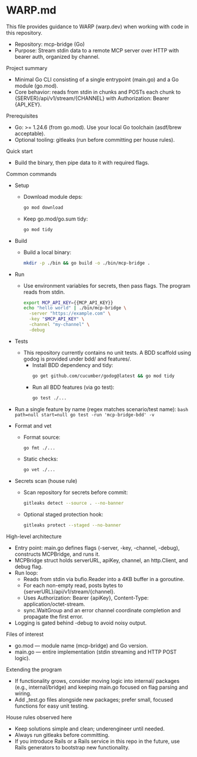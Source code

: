 # WARP.md

This file provides guidance to WARP (warp.dev) when working with code in this repository.

- Repository: mcp-bridge (Go)
- Purpose: Stream stdin data to a remote MCP server over HTTP with bearer auth, organized by channel.

Project summary
- Minimal Go CLI consisting of a single entrypoint (main.go) and a Go module (go.mod).
- Core behavior: reads from stdin in chunks and POSTs each chunk to {SERVER}/api/v1/stream/{CHANNEL} with Authorization: Bearer {API_KEY}.

Prerequisites
- Go: >= 1.24.6 (from go.mod). Use your local Go toolchain (asdf/brew acceptable).
- Optional tooling: gitleaks (run before committing per house rules).

Quick start
- Build the binary, then pipe data to it with required flags.

Common commands
- Setup
  - Download module deps:
    ```bash path=null start=null
    go mod download
    ```
  - Keep go.mod/go.sum tidy:
    ```bash path=null start=null
    go mod tidy
    ```

- Build
  - Build a local binary:
    ```bash path=null start=null
    mkdir -p ./bin && go build -o ./bin/mcp-bridge .
    ```

- Run
  - Use environment variables for secrets, then pass flags. The program reads from stdin.
    ```bash path=null start=null
    export MCP_API_KEY={{MCP_API_KEY}}
    echo "hello world" | ./bin/mcp-bridge \
      -server "https://example.com" \
      -key "$MCP_API_KEY" \
      -channel "my-channel" \
      -debug
    ```

- Tests
  - This repository currently contains no unit tests. A BDD scaffold using godog is provided under bdd/ and features/.
    - Install BDD dependency and tidy:
      ```bash path=null start=null
      go get github.com/cucumber/godog@latest && go mod tidy
      ```
    - Run all BDD features (via go test):
      ```bash path=null start=null
      go test ./...
      ```
- Run a single feature by name (regex matches scenario/test name):
      ```bash path=null start=null
      go test -run 'mcp-bridge-bdd' -v
      ```

- Format and vet
  - Format source:
    ```bash path=null start=null
    go fmt ./...
    ```
  - Static checks:
    ```bash path=null start=null
    go vet ./...
    ```

- Secrets scan (house rule)
  - Scan repository for secrets before commit:
    ```bash path=null start=null
    gitleaks detect --source . --no-banner
    ```
  - Optional staged protection hook:
    ```bash path=null start=null
    gitleaks protect --staged --no-banner
    ```

High-level architecture
- Entry point: main.go defines flags (-server, -key, -channel, -debug), constructs MCPBridge, and runs it.
- MCPBridge struct holds serverURL, apiKey, channel, an http.Client, and debug flag.
- Run loop:
  - Reads from stdin via bufio.Reader into a 4KB buffer in a goroutine.
  - For each non-empty read, posts bytes to {serverURL}/api/v1/stream/{channel}.
  - Uses Authorization: Bearer {apiKey}, Content-Type: application/octet-stream.
  - sync.WaitGroup and an error channel coordinate completion and propagate the first error.
- Logging is gated behind -debug to avoid noisy output.

Files of interest
- go.mod — module name (mcp-bridge) and Go version.
- main.go — entire implementation (stdin streaming and HTTP POST logic).

Extending the program
- If functionality grows, consider moving logic into internal/ packages (e.g., internal/bridge) and keeping main.go focused on flag parsing and wiring.
- Add _test.go files alongside new packages; prefer small, focused functions for easy unit testing.

House rules observed here
- Keep solutions simple and clean; underengineer until needed.
- Always run gitleaks before committing.
- If you introduce Rails or a Rails service in this repo in the future, use Rails generators to bootstrap new functionality.
